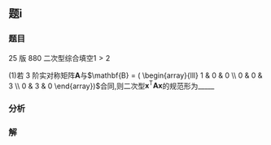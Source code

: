 ## 题i
### 题目
25 版 880 二次型综合填空$1 > 2$

(1)若 3 阶实对称矩阵$\mathbf{A}$与$\mathbf{B} = ( \begin{array}{lll} 1 & 0 & 0 \\  0 & 0 & 3 \\  0 & 3 & 0 \end{array})$合同,则二次型${\mathbf{x}}^{\mathrm{T}}\mathbf{A}\mathbf{x}$的规范形为_____
### 分析

### 解